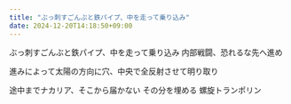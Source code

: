 ```yaml
---
title: "ぶっ刺すごんぶと鉄パイプ、中を走って乗り込み"
date: 2024-12-20T14:18:50+09:00
---
```

ぶっ刺すごんぶと鉄パイプ、中を走って乗り込み
内部戦闘、恐れるな先へ進め

進みによって太陽の方向に穴、中央で全反射させて明り取り

途中までナカリア、そこから届かない
その分を埋める
螺旋トランポリン
